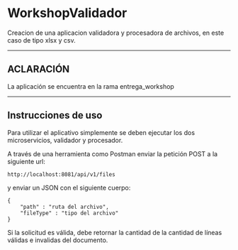 # WorkshopValidador
Creacion de una aplicacion validadora y procesadora de archivos, en este caso de tipo xlsx y csv.

---

## ACLARACIÓN
La aplicación se encuentra en la rama entrega_workshop

---

## Instrucciones de uso
Para utilizar el aplicativo simplemente se deben ejecutar los dos microservicios, validador y procesador.

A través de una herramienta como Postman enviar la petición POST a la siguiente url:

```
http://localhost:8081/api/v1/files
```

y enviar un JSON con el siguiente cuerpo:


```
{
    "path" : "ruta del archivo",
    "fileType" : "tipo del archivo"
}
```

Si la solicitud es válida, debe retornar la cantidad de la cantidad de líneas válidas e invalidas del documento.

